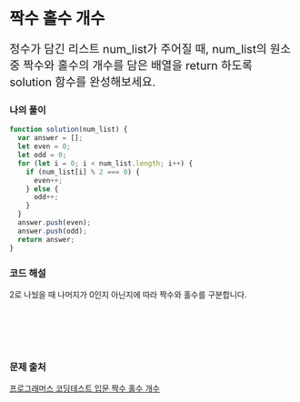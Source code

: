 # 짝수 홀수 개수

<p style='font-size: 20px'>정수가 담긴 리스트 num_list가 주어질 때, num_list의 원소 중 짝수와 홀수의 개수를 담은 배열을 return 하도록 solution 함수를 완성해보세요.</p>

### 나의 풀이

```javascript
function solution(num_list) {
  var answer = [];
  let even = 0;
  let odd = 0;
  for (let i = 0; i < num_list.length; i++) {
    if (num_list[i] % 2 === 0) {
      even++;
    } else {
      odd++;
    }
  }
  answer.push(even);
  answer.push(odd);
  return answer;
}
```

### 코드 해설

2로 나눴을 때 나머지가 0인지 아닌지에 따라 짝수와 홀수를 구분합니다.

<br />
<br />
<br />
<br />

### 문제 출처

<a href='https://school.programmers.co.kr/learn/courses/30/lessons/120824'>프로그래머스 코딩테스트 입문 짝수 홀수 개수</a>
